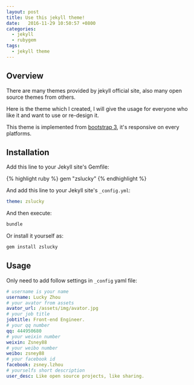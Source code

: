 ```yaml
---
layout: post
title: Use this jekyll theme!
date:   2016-11-29 10:50:57 +0800
categories:
  - jekyll
  - rubygem
tags:
  - jekyll theme
---
```


## Overview

There are many themes provided by jekyll official site, also many open source themes from others.

Here is the theme which I created, I will give the usage for everyone who like it and want to use or re-design it.

This theme is implemented from [bootstrap 3](http://getbootstrap.com/), it's responsive on every platforms.

## Installation

Add this line to your Jekyll site's Gemfile:

{% highlight ruby %}
gem "zslucky"
{% endhighlight %}

And add this line to your Jekyll site's `_config.yml`:

```yaml
theme: zslucky
```

And then execute:

```bash
bundle
```

Or install it yourself as:

```bash
gem install zslucky
```

## Usage

Only need to add follow settings in `_config` yaml file:

```yaml
# username is your name
username: Lucky Zhou
# your avator from assets
avator_url: /assets/img/avator.jpg
# your job title
jobtitle: Front-end Engineer.
# your qq number
qq: 444950680
# your weixin number
weixin: Zsney88
# your weibo number
weibo: zsney88
# your facebook id
facebook: zsney.lzhou
# yourselfs short description
user_desc: Like open source projects, like sharing.
```
